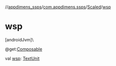 //[appdimens_ssps](../../../index.md)/[com.appdimens.ssps](../index.md)/[Scaled](index.md)/[wsp](wsp.md)

# wsp

[androidJvm]\

@get:[Composable](https://developer.android.com/reference/kotlin/androidx/compose/runtime/Composable.html)

val [wsp](wsp.md): [TextUnit](https://developer.android.com/reference/kotlin/androidx/compose/ui/unit/TextUnit.html)